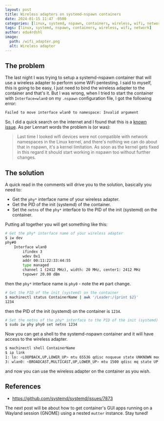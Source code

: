 ```yaml
---
layout: post
title: Wireless adapters on systemd-nspawn containers
date: 2024-01-15 11:47 -0500
categories: [linux, systemd, nspawn, containers, wireless, wifi, network]
tags: [linux, systemd, nspawn, containers, wireless, wifi, network]
author: edu4rdshl
image:
  path: /wifi_adapter.png
  alt: Wireless adapter
---
```

## The problem
The last night I was trying to setup a systemd-nspawn container that will use a wireless adapter to perform some WiFi pentesting. I said to myself, this is going to be easy, I just need to bind the wireless adapter to the container and that's it. But I was wrong, when I tried to start the container with `Interface=wlan0` on my `.nspawn` configuration file, I got the following error:


```bash
Failed to move interface wlan0 to namespace: Invalid argument
```

So, I did a quick search on the internet and I found that this is a [known issue](https://github.com/systemd/systemd/issues/7873). As per Lennart words the problem is (or was):

> Last time I looked wifi devices were not compatible with network namespaces in the Linux kernel, and there's nothing we can do about that in nspawn, it's a kernel limitation. As soon as the kernel gets fixed in this regard it should start working in nspawn too without further changes.

## The solution

A quick read in the comments will drive you to the solution, basically you need to:

- Get the `phy*` interface name of your wireless adapter.
- Get the PID of the init (systemd) of the container.
- Set the `netns` of the `phy*` interface to the PID of the init (systemd) on the container.

Putting all together you will get something like this:

```bash
# Get the phy* interface name of your wireless adapter
$ iw dev
phy#0
    Interface wlan0
        ifindex 3
        wdev 0x1
        addr 00:11:22:33:44:55
        type managed
        channel 1 (2412 MHz), width: 20 MHz, center1: 2412 MHz
        txpower 20.00 dBm
```
then the `phy*` interface name is `phy0` - note the `#0` part change.

```bash
# Get the PID of the init (systemd) on the container
$ machinectl status ContainerName | awk '/Leader:/{print $2}'
1234
```
then the PID of the init (systemd) on the container is `1234`.

```bash
# Set the netns of the phy* interface to the PID of the init (systemd) on the container
$ sudo iw phy phy0 set netns 1234
```

Now you can get a shell to the systemd-nspawn container and it will have access to the wireless adapter.

```bash
$ machinectl shell ContainerName
$ ip link
1: lo: <LOOPBACK,UP,LOWER_UP> mtu 65536 qdisc noqueue state UNKNOWN mode DEFAULT group default qlen 1000 link/loopback 00:00:00:00:00:00 brd 00:00:00:00:00:00
3: wlan0: <BROADCAST,MULTICAST,UP,LOWER_UP> mtu 1500 qdisc mq state UP mode DORMANT group default qlen 1000 link/ether 00:11:22:33:44:55 brd ff:ff:ff:ff:ff:ff
```
and now you can use the wireless adapter on the container as you wish.

## References

- https://github.com/systemd/systemd/issues/7873

The next post will be about how to get container's GUI apps running on a Wayland session (GNOME) using a nested `mutter` instance. Stay tuned!